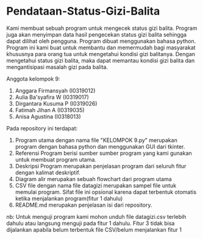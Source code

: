 # Pendataan-Status-Gizi-Balita
 Kami membuat sebuah program untuk mengecek status gizi balita. Program juga akan menyimpan data hasil pengecekan status gizi balita sehingga dapat dilihat oleh pengguna. Program dibuat menggunakan bahasa python. Program ini kami buat untuk membantu dan memermudah bagi masyarakat khususnya para orang tua untuk mengetahui kondisi gizi balitanya. Dengan mengetahui status gizi balita, maka dapat memantau kondisi gizi balita dan mengantisipasi masalah gizi pada balita.
 
Anggota kelompok 9:
1. Anggara Firmansyah  (I0319012)
2. Aulia Ba'syafira W  (I0319017)
3. Dirgantara Kusuma P (I0319026)
4. Fatimah Jihan A     (I0319035)
5. Anisa Agustina      (I0318013)

Pada repository ini terdapat:
 1. Program utama dengan nama file "KELOMPOK 9.py"
    merupakan program dengan bahasa python dan menggunakan GUI dari tkinter.
 2. Referensi Program
    berisi sumber sumber program yang kami gunakan untuk membuat program utama.
 3. Deskripsi Program
    merupakan penjelasan program dari seluruh fitur dengan kalimat deskriptif.
 4. Diagram alir
    merupakan sebuah flowchart dari program utama
 5. CSV file dengan nama file datagizi
    merupakan sampel file untuk memulai program. Sifat file ini opsional karena dapat terbentuk otomatis ketika menjalankan     program(fitur 1 dahulu)
 6. README.md
    merupakan penjelasan isi dari repository.


nb: Untuk menguji program kami mohon unduh file datagizi.csv terlebih dahulu atau langsung menguji pada fitur 1 dahulu.
Fitur 3 tidak bisa dijalankan apabila belum terbentuk file CSV/belum menjalankan fitur 1
 



